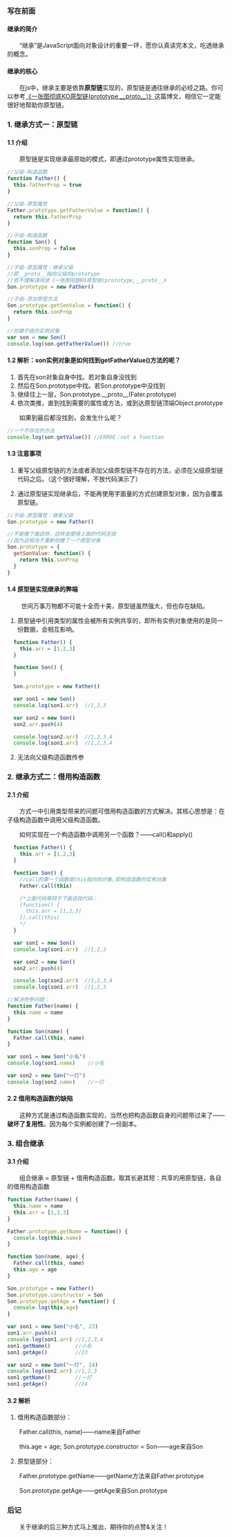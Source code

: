 ### 写在前面

#### 继承的简介

&#8195;&#8195;“继承”是JavaScript面向对象设计的重要一环，愿你认真读完本文，吃透继承的概念。

#### 继承的核心

&#8195;&#8195;在js中，继承主要是依靠**原型链**实现的，原型链是通往继承的必经之路。你可以参考<a href="https://juejin.im/post/5cb89abfe51d456e7c0cdaf9">《一张图彻底KO原型链(prototype,\_\_proto\_\_)》</a>这篇博文，相信它一定能很好地帮助你原型链。

### 1. 继承方式一：原型链

#### 1.1 介绍
&#8195;&#8195;原型链是实现继承最原始的模式，即通过prototype属性实现继承。

```js
//父级-构造函数
function Father() {
  this.fatherProp = true
}

//父级-原型属性
Father.prototype.getFatherValue = function() {
  return this.fatherProp
}

//子级-构造函数
function Son() {
  this.sonProp = false
}

//子级-原型属性：继承父级
//即__proto__指向父级的prototype
//若不理解请阅读《一张图彻底KO原型链(prototype,__proto__》
Son.prototype = new Father()

//子级-添加原型方法
Son.prototype.getSonValue = function() {
  return this.sonProp
}

//创建子级的实例对象
var son = new Son()
console.log(son.getFatherValue()) //true
``` 

#### 1.2 解析：son实例对象是如何找到getFatherValue()方法的呢？

1. 首先在son对象自身中找。若对象自身没找到
2. 然后在Son.prototype中找。若Son.prototype中没找到
3. 继续往上一层，Son.prototype.\_\_proto\_\_(Fater.prototype)
4. 依次类推，直到找到需要的属性或方法，或到达原型链顶端Object.prototype

&#8195;&#8195;如果到最后都没找到，会发生什么呢？
```js
//一个不存在的方法
console.log(son.getValue()) //ERROE：not a function
```

#### 1.3 注意事项

1. 重写父级原型链的方法或者添加父级原型链不存在的方法，必须在父级原型链代码之后。（这个很好理解，不放代码演示了）

2. 通过原型链实现继承后，不能再使用字面量的方式创建原型对象，因为会覆盖原型链。

```js
//子级-原型属性：继承父级
Son.prototype = new Father()

//不能像下面这样，这样会使得上面的代码无效
//因为这相当于重新创建了一个原型对象
Son.prototype = {
  getSonValue: function() {
    return this.sonProp
  }
}
``` 

#### 1.4 原型链实现继承的弊端

&#8195;&#8195; 世间万事万物都不可能十全而十美，原型链虽然强大，但也存在缺陷。

1. 原型链中引用类型的属性会被所有实例共享的，即所有实例对象使用的是同一份数据，会相互影响。

```js
  function Father() {
    this.arr = [1,2,3]
  }

  function Son() {
  }

  Son.prototype = new Father()

  var son1 = new Son()
  console.log(son1.arr)  //1,2,3

  var son2 = new Son()
  son2.arr.push(4)

  console.log(son2.arr)  //1,2,3,4
  console.log(son1.arr)  //1,2,3,4
``` 

2. 无法向父级构造函数传参

### 2. 继承方式二：借用构造函数

#### 2.1 介绍
&#8195;&#8195;方式一中引用类型带来的问题可借用构造函数的方式解决。其核心思想是：在子级构造函数中调用父级构造函数。

&#8195;&#8195;如何实现在一个构造函数中调用另一个函数？——call()和apply()

```js
  function Father() {
    this.arr = [1,2,3]
  }

  function Son() {
    //call的第一个函数是this指向的对象,即构造函数的实例对象
    Father.call(this)

    /*上面代码等同于下面这段代码：
    (function() {
      this.arr = [1,2,3]
    }).call(this)
    */
  }

  var son1 = new Son()
  console.log(son1.arr)  //1,2,3

  var son2 = new Son()
  son2.arr.push(4)

  console.log(son2.arr)  //1,2,3,4
  console.log(son1.arr)  //1,2,3
```

```js
//解决传参问题：
function Father(name) {
  this.name = name
}

function Son(name) {
  Father.call(this, name)
}

var son1 = new Son("小名")
console.log(son1.name)    //小名

var son2 = new Son("一灯")
console.log(son2.name)    //一灯
```

#### 2.2 借用构造函数的缺陷

&#8195;&#8195;这种方式是通过构造函数实现的，当然也把构造函数自身的问题带过来了——**破坏了复用性**。因为每个实例都创建了一份副本。

### 3. 组合继承

#### 3.1 介绍

&#8195;&#8195;组合继承 = 原型链 + 借用构造函数。取其长避其短：共享的用原型链，各自的借用构造函数

```js
function Father(name) {
  this.name = name
  this.arr = [1,2,3]
}

Father.prototype.getName = function() {
  console.log(this.name)
}

function Son(name, age) {
  Father.call(this, name)
  this.age = age
}

Son.prototype = new Father()
Son.prototype.constructor = Son
Son.prototype.getAge = function() {
  console.log(this.age)
}

var son1 = new Son("小名", 23)
son1.arr.push(4)
console.log(son1.arr) //1,2,3,4
son1.getName()        //小名
son1.getAge()         //23

var son2 = new Son("一灯", 24)
console.log(son2.arr) //1,2,3
son1.getName()        //一灯
son1.getAge()         //24
```

#### 3.2 解析

1. 借用构造函数部分：

&#8195;&#8195;Father.call(this, name)——name来自Father

&#8195;&#8195;this.age = age; Son.prototype.constructor = Son——age来自Son

2. 原型链部分：

&#8195;&#8195;Father.prototype.getName——getName方法来自Father.prototype

&#8195;&#8195;Son.prototype.getAge——getAge来自Son.prototype

### 后记

&#8195;&#8195;关于继承的后三种方式马上推出，期待你的点赞&关注！

